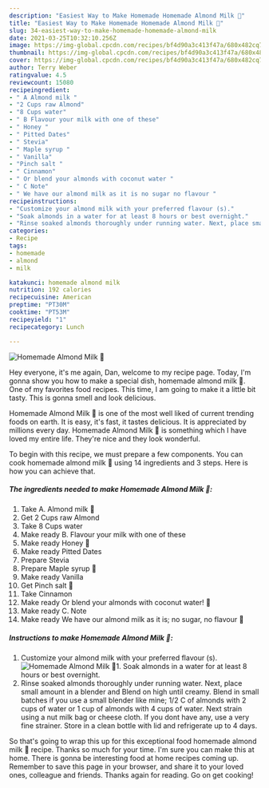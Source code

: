 ```yaml
---
description: "Easiest Way to Make Homemade Homemade Almond Milk 🍶"
title: "Easiest Way to Make Homemade Homemade Almond Milk 🍶"
slug: 34-easiest-way-to-make-homemade-homemade-almond-milk
date: 2021-03-25T10:32:10.256Z
image: https://img-global.cpcdn.com/recipes/bf4d90a3c413f47a/680x482cq70/homemade-almond-milk-recipe-main-photo.jpg
thumbnail: https://img-global.cpcdn.com/recipes/bf4d90a3c413f47a/680x482cq70/homemade-almond-milk-recipe-main-photo.jpg
cover: https://img-global.cpcdn.com/recipes/bf4d90a3c413f47a/680x482cq70/homemade-almond-milk-recipe-main-photo.jpg
author: Terry Weber
ratingvalue: 4.5
reviewcount: 15080
recipeingredient:
- " A Almond milk "
- "2 Cups raw Almond"
- "8 Cups water"
- " B Flavour your milk with one of these"
- " Honey "
- " Pitted Dates"
- " Stevia"
- " Maple syrup "
- " Vanilla"
- "Pinch salt "
- " Cinnamon"
- " Or blend your almonds with coconut water "
- " C Note"
- " We have our almond milk as it is no sugar no flavour "
recipeinstructions:
- "Customize your almond milk with your preferred flavour (s)."
- "Soak almonds in a water for at least 8 hours or best overnight."
- "Rinse soaked almonds thoroughly under running water. Next, place small amount in a blender and Blend on high until creamy. Blend in small batches if you use a small blender like mine; 1/2 C of almonds with 2 cups of water or 1 cup of almonds with 4 cups of water. Next strain using a nut milk bag or cheese cloth. If you dont have any, use a very fine strainer. Store in a clean bottle with lid and refrigerate up to 4 days."
categories:
- Recipe
tags:
- homemade
- almond
- milk

katakunci: homemade almond milk 
nutrition: 192 calories
recipecuisine: American
preptime: "PT30M"
cooktime: "PT53M"
recipeyield: "1"
recipecategory: Lunch

---
```



![Homemade Almond Milk 🍶](https://img-global.cpcdn.com/recipes/bf4d90a3c413f47a/680x482cq70/homemade-almond-milk-recipe-main-photo.jpg)

Hey everyone, it's me again, Dan, welcome to my recipe page. Today, I'm gonna show you how to make a special dish, homemade almond milk 🍶. One of my favorites food recipes. This time, I am going to make it a little bit tasty. This is gonna smell and look delicious.



Homemade Almond Milk 🍶 is one of the most well liked of current trending foods on earth. It is easy, it's fast, it tastes delicious. It is appreciated by millions every day. Homemade Almond Milk 🍶 is something which I have loved my entire life. They're nice and they look wonderful.


To begin with this recipe, we must prepare a few components. You can cook homemade almond milk 🍶 using 14 ingredients and 3 steps. Here is how you can achieve that.

<!--inarticleads1-->

##### The ingredients needed to make Homemade Almond Milk 🍶:

1. Take  A. Almond milk 🥛
1. Get 2 Cups raw Almond
1. Take 8 Cups water
1. Make ready  B. Flavour your milk with one of these
1. Make ready  Honey 🍯
1. Make ready  Pitted Dates
1. Prepare  Stevia
1. Prepare  Maple syrup 🍯
1. Make ready  Vanilla
1. Get Pinch salt 🧂
1. Take  Cinnamon
1. Make ready  Or blend your almonds with coconut water! 🥥
1. Make ready  C. Note
1. Make ready  We have our almond milk as it is; no sugar, no flavour 🥛




<!--inarticleads2-->

##### Instructions to make Homemade Almond Milk 🍶:

1. Customize your almond milk with your preferred flavour (s).
<img src="//assets-global.cpcdn.com/assets/icons/button_play-2c75c40dde080a61004c1f40b05d8f140eaff45d7e9e6481dc71c63d2e7c4909.png" alt="Homemade Almond Milk 🍶">1. Soak almonds in a water for at least 8 hours or best overnight.
1. Rinse soaked almonds thoroughly under running water. Next, place small amount in a blender and Blend on high until creamy. Blend in small batches if you use a small blender like mine; 1/2 C of almonds with 2 cups of water or 1 cup of almonds with 4 cups of water. Next strain using a nut milk bag or cheese cloth. If you dont have any, use a very fine strainer. Store in a clean bottle with lid and refrigerate up to 4 days.




So that's going to wrap this up for this exceptional food homemade almond milk 🍶 recipe. Thanks so much for your time. I'm sure you can make this at home. There is gonna be interesting food at home recipes coming up. Remember to save this page in your browser, and share it to your loved ones, colleague and friends. Thanks again for reading. Go on get cooking!
